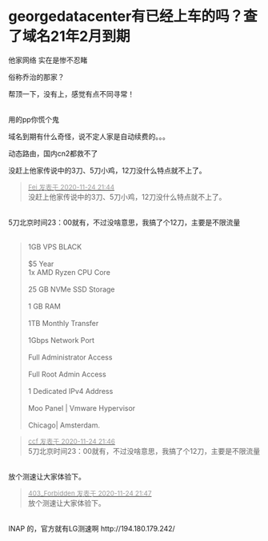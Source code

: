 # georgedatacenter有已经上车的吗？查了域名21年2月到期


他家网络 实在是惨不忍睹

俗称乔治的那家？

帮顶一下，没有上，感觉有点不同寻常！<br />
<br />
<img src="static/image/smiley/default/time.gif" smilieid="15" border="0" alt="" /><img src="static/image/smiley/default/time.gif" smilieid="15" border="0" alt="" /><img src="static/image/smiley/default/time.gif" smilieid="15" border="0" alt="" />

用的pp你慌个鬼

域名到期有什么奇怪，说不定人家是自动续费的。。。

动态路由，国内cn2都救不了

没赶上他家传说中的3刀、5刀小鸡，12刀没什么特点就不上了。

<div class="quote"><blockquote><font size="2"><a href="https://www.hostloc.com/forum.php?mod=redirect&amp;goto=findpost&amp;pid=9510793&amp;ptid=770924" target="_blank"><font color="#999999">Fei 发表于 2020-11-24 21:44</font></a></font><br />
没赶上他家传说中的3刀、5刀小鸡，12刀没什么特点就不上了。</blockquote></div><br />
5刀北京时间23：00就有，不过没啥意思，我搞了个12刀，主要是不限流量<br />
<br /><div class="quote"><blockquote>1GB VPS BLACK<br />
<br />
$5 Year<br />
1x AMD Ryzen CPU Core<br />
<br />
25 GB NVMe SSD Storage<br />
<br />
1 GB RAM<br />
<br />
1TB Monthly Transfer<br />
<br />
1Gbps Network Port<br />
<br />
Full Administrator Access<br />
<br />
Full Root Admin Access<br />
<br />
1 Dedicated IPv4 Address<br />
<br />
Moo Panel | Vmware Hypervisor<br />
<br />
Chicago| Amsterdam.</blockquote></div>

<div class="quote"><blockquote><font size="2"><a href="https://www.hostloc.com/forum.php?mod=redirect&amp;goto=findpost&amp;pid=9510819&amp;ptid=770924" target="_blank"><font color="#999999">ccf 发表于 2020-11-24 21:46</font></a></font><br />
5刀北京时间23：00就有，不过没啥意思，我搞了个12刀，主要是不限流量</blockquote></div><br />
放个测速让大家体验下。<img src="static/image/smiley/default/lol.gif" smilieid="12" border="0" alt="" />

<div class="quote"><blockquote><font size="2"><a href="https://www.hostloc.com/forum.php?mod=redirect&amp;goto=findpost&amp;pid=9510836&amp;ptid=770924" target="_blank"><font color="#999999">403_Forbidden 发表于 2020-11-24 21:47</font></a></font><br />
放个测速让大家体验下。</blockquote></div><br />
INAP 的，官方就有LG测速啊 http://194.180.179.242/
